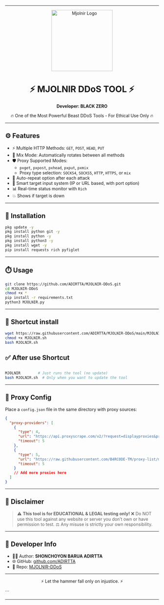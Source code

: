 
---



<p align="center">
  <img src="https://i.postimg.cc/Hxw51Y3Z/thor.png" alt="Mjolnir Logo" width="200"/>
</p>

<h1 align="center">⚡ MJOLNIR DDoS TOOL ⚡</h1>
<p align="center"><strong>Developer: BLACK ZERO</strong></p>
<p align="center">🔥 One of the Most Powerful Beast DDoS Tools - For Ethical Use Only 🔥</p>

---

## ⚙️ Features

- ⚡ Multiple HTTP Methods: `GET`, `POST`, `HEAD`, `PUT`
- 🔀 Mix Mode: Automatically rotates between all methods
- 🛡️ Proxy Supported Modes:
  - `pxget`, `pxpost`, `pxhead`, `pxput`, `pxmix`
  - Proxy type selection: `SOCKS4`, `SOCKS5`, `HTTP`, `HTTPS`, or `mix`
- 🔄 Auto-repeat option after each attack
- 🧠 Smart target input system (IP or URL based, with port option)
- 📊 Real-time status monitor with `Rich`
- 💥 Shows if target is down

---

## 🚀 Installation

```bash
pkg update -y
pkg install python git -y
pkg install python -y
pkg install python3 -y
pkg install wget -y
pip install requests rich pyfiglet

````

---

## ⏱️ Usage

```bash
git clone https://github.com/ADIRTTA/MJOLNIR-DDoS.git
cd MJOLNIR-DDoS
chmod +x *
pip install -r requirements.txt
python3 MJOLNIR.py
```
---
## 🧪 Shortcut install

```bash
wget https://raw.githubusercontent.com/ADIRTTA/MJOLNIR-DDoS/main/MJOLNIR.sh
chmod +x MJOLNIR.sh
bash MJOLNIR.sh
```
## ✅ After use Shortcut 

```bash

MJOLNIR        # Just runs the tool (no update)
bash MJOLNIR.sh  # Only when you want to update the tool
```
---

## 🧪 Proxy Config

Place a `config.json` file in the same directory with proxy sources:

```json
{
  "proxy-providers": [
    {
      "type": 4,
      "url": "https://api.proxyscrape.com/v2/?request=displayproxies&protocol=socks4",
      "timeout": 5
    },
    {
      "type": 5,
      "url": "https://raw.githubusercontent.com/B4RC0DE-TM/proxy-list/main/SOCKS5.txt",
      "timeout": 5
    }
    // Add more proxies here
  ]
}
```

---

## 🛑 Disclaimer

> ⚠️ **This tool is for EDUCATIONAL & LEGAL testing only!**
> ❌ Do NOT use this tool against any website or server you don’t own or have permission to test.
> ⚖️ Any misuse is strictly your own responsibility.

---

## 👤 Developer Info

* 👨‍💻 Author: **SHONCHOYON BARUA ADIRTTA**
* 🌐 GitHub: [github.com/ADIRTTA](https://github.com/ADIRTTA)
* 📂 Repo: [MJOLNIR-DDoS](https://github.com/ADIRTTA/MJOLNIR-DDoS.git)

---

<p align="center">⚡ Let the hammer fall only on injustice. ⚡</p>
```

---


